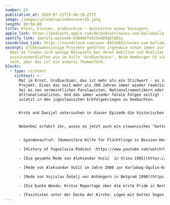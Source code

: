 ```yaml
---
number: 25
publication_at: 2019-07-21T15:46:18.227Z
image: /images/upload/episodencover25.jpeg
length: 00:56:00
title: Klein, kleiner, Großserbien - Geschichte eines Versagens
apple_link: https://podcasts.apple.com/de/podcast/neues-vom-ballaballa-balkan-episode-25-klein-kleiner/id1170436903?i=1000444993046
spotify_link: spotify:episode:63WAW2feZz5xkD9gblNICy
soundcloud_link: https://soundcloud.com/user-89524652/neues-vom-ballaballa-balkan-episode-25-klein-kleiner-grosserbien-geschichte-eines-versagens
excerpt: Größenwahnsinnige Projekte gehörten irgendwie schon immer zur Politik.
  Aber es finden sich wenige Beispiele bei denen Ambition und Realität so weit
  auseinanderklaffen wie im Falle "Großserbiens". Beim Hamburger SV vielleicht
  noch, aber das ist ein anderes Themenfeld.
blocks:
  - type: richtext
    richtext: >-
      Mal im Ernst. Großserbien, das ist mehr als ein Stichwort - es ist ein
      Projekt. Eines das seit mehr als 200 Jahren immer wieder reaktiviert wird.
      Sei es von vermeintlichen Panslawisten, Nationalromantikern oder
      Ultranationalisten. Und das immer wieder fatale Folgen zeitigt - wie
      zuletzt in den jugoslawischen Erbfolgekriegen zu beobachten.


      Krsto und Danijel untersuchen in dieser Episode die historischen und ideologischen Wurzeln der "Großserbischen Sache" und gehen der Frage nach, wie virulent diese Idee heute in Serbien und anderswo noch ist.


      Nebenbei erfahrt ihr, wieso es jetzt auch ein slowenisches "Kettensägenmassaker" gibt, warum die kroatische Präsidentschaftswahl in diesem Jahr immer mehr zum Wettlauf skurriller Gestalten mutiert und wer von den beiden Moderatoren eigentlich wirklich "Großserbe" ist.


      - Spendenaufruf: [Humanitäre Hilfe für Flüchtlinge in Bosnien-Herzegowina ](https://www.leetchi.com/c/humanitaere-hilfe-fuer-fluechtlingscamps-in-bosnien-und-herzegowina)

      - [History of Yugoslavia-Podcast -https://www.youtube.com/watch?v=vu5qvsloewU mit ausführlichen Kapiteln zur Garasanin und seiner Idee von Großserbien](https://historyofyugoslavia.libsyn.com/)

      - [Die gesamte Rede von Aleksandar Vučić  in Glina 1995](https://www.youtube.com/watch?v=vu5qvsloewU)

      - [Rede von Aleksandar Vučić im Jahre 2000 zur Karlobag-Ogulin-Karlovac-Virovitica-Greze](https://www.youtube.com/watch?v=b2CUONXlxQ8)

      - [Rede von Vojislav Šešelj vor Anhängern in Belgrad 1990](https://www.youtube.com/watch?v=XrX1bmTN1i4)

      - [Die bunte Wende: Krstos Reportage über die erste Pride in Nordmazedonien (Republik)](https://www.republik.ch/2019/07/04/die-bunte-wende)

      - [Faschisten unter der Decke der Kirche: Lügen mit Gottes Segen (Krstos Reportage über die kroatischen Gemeinden in der taz) ](https://taz.de/Faschisten-unter-der-Decke-der-Kirche/!5604086/)
---
```

